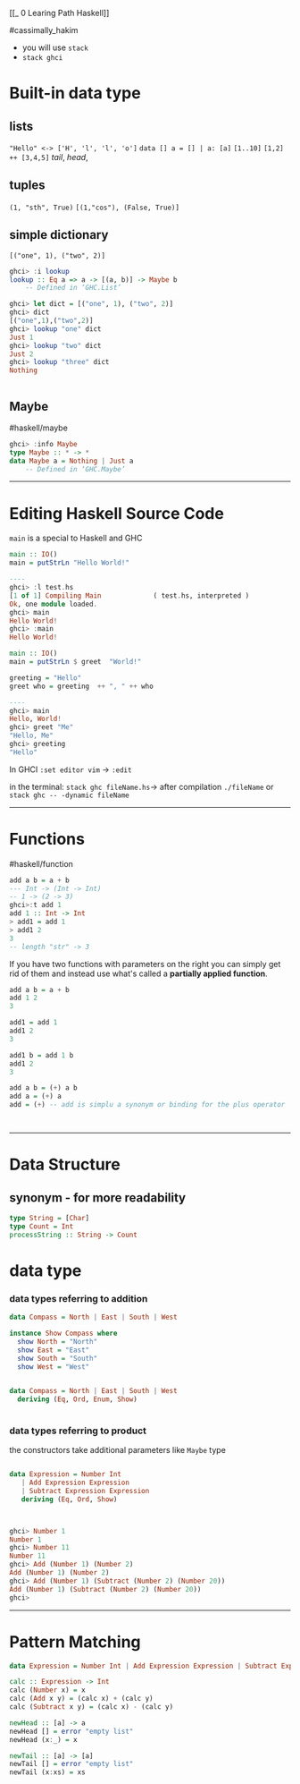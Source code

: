 [[_ 0 Learing Path Haskell]]

#cassimally_hakim 
- you will use `stack`
- `stack ghci`


# Built-in data type
## lists
`"Hello" <-> ['H', 'l', 'l', 'o']`
`data [] a = [] | a: [a]`
`[1..10]`
`[1,2] ++ [3,4,5]`
*tail*, *head*, 

## tuples
`(1, "sth", True)`
`[(1,"cos"), (False, True)]`

## simple dictionary
`[("one", 1), ("two", 2)]`

```haskell
ghci> :i lookup
lookup :: Eq a => a -> [(a, b)] -> Maybe b
  	-- Defined in ‘GHC.List’

ghci> let dict = [("one", 1), ("two", 2)]
ghci> dict
[("one",1),("two",2)]
ghci> lookup "one" dict
Just 1
ghci> lookup "two" dict
Just 2
ghci> lookup "three" dict
Nothing



```

## Maybe
#haskell/maybe 
```haskell
ghci> :info Maybe
type Maybe :: * -> *
data Maybe a = Nothing | Just a
  	-- Defined in ‘GHC.Maybe’
```

---------
# Editing Haskell Source Code
`main` is a special to Haskell and GHC


```haskell
main :: IO()
main = putStrLn "Hello World!"

----
ghci> :l test.hs 
[1 of 1] Compiling Main             ( test.hs, interpreted )
Ok, one module loaded.
ghci> main
Hello World!
ghci> :main
Hello World!

```


```haskell
main :: IO()
main = putStrLn $ greet  "World!"

greeting = "Hello"
greet who = greeting  ++ ", " ++ who

----
ghci> main
Hello, World!
ghci> greet "Me"
"Hello, Me"
ghci> greeting
"Hello"

```

In GHCI `:set editor vim` -> `:edit`

in the terminal:
`stack ghc fileName.hs`-> after compilation `./fileName`
or
`stack ghc -- -dynamic fileName`

-----------
# Functions
#haskell/function 

```haskell
add a b = a + b
--- Int -> (Int -> Int)
-- 1 -> (2 -> 3)
ghci>:t add 1
add 1 :: Int -> Int
> add1 = add 1
> add1 2
3
-- length "str" -> 3

```

If you have two functions with parameters on the right you can simply get rid of them and instead use what's called a **partially applied function**.
```haskell
add a b = a + b
add 1 2 
3

add1 = add 1
add1 2
3

add1 b = add 1 b
add1 2
3

add a b = (+) a b
add a = (+) a
add = (+) -- add is simplu a synonym or binding for the plus operator




```


----
# Data Structure

## synonym - for more readability
```haskell
type String = [Char]
type Count = Int
processString :: String -> Count

```



# data type
### data types referring to addition
```haskell
data Compass = North | East | South | West

instance Show Compass where
  show North = "North"
  show East = "East"
  show South = "South"
  show West = "West"
                     
```

```haskell
data Compass = North | East | South | West
  deriving (Eq, Ord, Enum, Show)
                     
```


### data types referring to product
the constructors take additional parameters
like `Maybe` type

```haskell

data Expression = Number Int
   | Add Expression Expression
   | Subtract Expression Expression
   deriving (Eq, Ord, Show)



ghci> Number 1
Number 1
ghci> Number 11
Number 11
ghci> Add (Number 1) (Number 2)
Add (Number 1) (Number 2)
ghci> Add (Number 1) (Subtract (Number 2) (Number 20))
Add (Number 1) (Subtract (Number 2) (Number 20))
ghci> 

```

--------
# Pattern Matching
```haskell
data Expression = Number Int | Add Expression Expression | Subtract Expression Expression deriving (Eq, Ord, Show)

calc :: Expression -> Int
calc (Number x) = x
calc (Add x y) = (calc x) + (calc y)
calc (Subtract x y) = (calc x) - (calc y)

newHead :: [a] -> a
newHead [] = error "empty list"
newHead (x:_) = x

newTail :: [a] -> [a]
newTail [] = error "empty list"
newTail (x:xs) = xs
```












